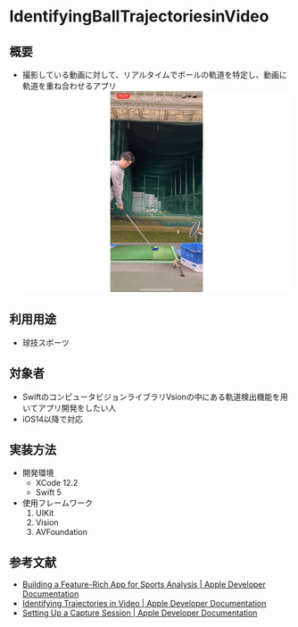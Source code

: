 #  IdentifyingBallTrajectoriesinVideo

## 概要
- 撮影している動画に対して、リアルタイムでボールの軌道を特定し、動画に軌道を重ね合わせるアプリ
![デモ動画](Demo/golf.gif)


## 利用用途
- 球技スポーツ


## 対象者
- SwiftのコンピュータビジョンライブラリVsionの中にある軌道検出機能を用いてアプリ開発をしたい人
- iOS14以降で対応


## 実装方法
- 開発環境
  - XCode 12.2
  - Swift 5
- 使用フレームワーク
  1. UIKit
  1. Vision
  1. AVFoundation


## 参考文献
- [Building a Feature-Rich App for Sports Analysis | Apple Developer Documentation](https://developer.apple.com/documentation/vision/building_a_feature-rich_app_for_sports_analysis)
- [Identifying Trajectories in Video | Apple Developer Documentation](https://developer.apple.com/documentation/vision/identifying_trajectories_in_video)
- [Setting Up a Capture Session | Apple Developer Documentation](https://developer.apple.com/documentation/avfoundation/cameras_and_media_capture/setting_up_a_capture_session)


